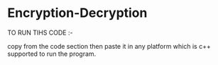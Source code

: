 # Encryption-Decryption

TO RUN TIHS CODE :-

copy from the code section then paste it in any platform which is c++ supported to run the program.
